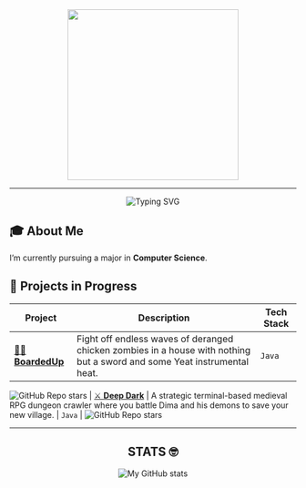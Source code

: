 <div align="center">
<img src="https://media0.giphy.com/media/v1.Y2lkPTc5MGI3NjExenVxMDYxdjdhNHdzYmh3NXgwNmU1eDlrM212NGVobDNpd3E5YTBrdSZlcD12MV9pbnRlcm5hbF9naWZfYnlfaWQmY3Q9Zw/ZXR51hYl07rjLmYUEY/giphy.gif" width="300" />
</div>

---

<div align="center">

![Typing SVG](https://readme-typing-svg.demolab.com/?lines=Whats+up;I'm+Wyatt.&center=true&width=500&height=50&speed=20)

</div>

## 🎓 About Me

I’m currently pursuing a major in **Computer Science**.


## 🚧 Projects in Progress

| Project | Description | Tech Stack |
|--------|-------------|------------|
| [🧟‍♂️ **BoardedUp**](https://github.com/SurvivalW/BoardedUp) | Fight off endless waves of deranged chicken zombies in a house with nothing but a sword and some Yeat instrumental heat. | `Java` |
![GitHub Repo stars](https://img.shields.io/github/stars/SurvivalW/BoardedUp?style=social)
| [⚔️ **Deep Dark**](https://github.com/SurvivalW/DeepDark) | A strategic terminal-based medieval RPG dungeon crawler where you battle Dima and his demons to save your new village. | `Java` |
![GitHub Repo stars](https://img.shields.io/github/stars/SurvivalW/DeepDark?style=social)

---




<div align="center">
  
## STATS 🤓
![My GitHub stats](https://github-readme-stats.vercel.app/api?username=SurvivalW&show_icons=true&theme=tokyonight)

</div>
